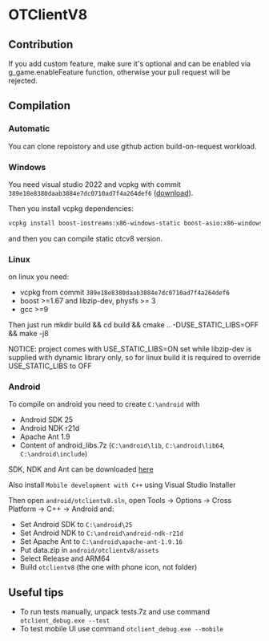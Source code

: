 # OTClientV8

## Contribution

If you add custom feature, make sure it's optional and can be enabled via g_game.enableFeature function, otherwise your pull request will be rejected.

## Compilation

### Automatic

You can clone repoistory and use github action build-on-request workload.

### Windows

You need visual studio 2022 and vcpkg with commit `389e18e8380daab3884e7dc0710ad7f4a264def6` ([download](https://github.com/microsoft/vcpkg/archive/389e18e8380daab3884e7dc0710ad7f4a264def6.zip)).

Then you install vcpkg dependencies:

```bash
vcpkg install boost-iostreams:x86-windows-static boost-asio:x86-windows-static boost-beast:x86-windows-static boost-system:x86-windows-static boost-variant:x86-windows-static boost-lockfree:x86-windows-static boost-process:x86-windows-static boost-program-options:x86-windows-static luajit:x86-windows-static glew:x86-windows-static boost-filesystem:x86-windows-static boost-uuid:x86-windows-static physfs:x86-windows-static openal-soft:x86-windows-static libogg:x86-windows-static libvorbis:x86-windows-static zlib:x86-windows-static libzip:x86-windows-static openssl:x86-windows-static
```

and then you can compile static otcv8 version.

### Linux

on linux you need:

- vcpkg from commit `389e18e8380daab3884e7dc0710ad7f4a264def6`
- boost >=1.67 and libzip-dev, physfs >= 3
- gcc >=9

Then just run mkdir build && cd build && cmake .. -DUSE_STATIC_LIBS=OFF && make -j8

NOTICE: project comes with USE_STATIC_LIBS=ON set while libzip-dev is supplied with dynamic library only, so for linux build it is required to override USE_STATIC_LIBS to OFF

### Android

To compile on android you need to create `C:\android` with

- Android SDK 25
- Android NDK r21d
- Apache Ant 1.9
- Content of android_libs.7z (`C:\android\lib`, `C:\android\lib64`, `C:\android\include`)

SDK, NDK and Ant can be downloaded [here](https://drive.google.com/drive/folders/1jLnqB4zYqz3j3s9g3TraZdJQDOdlW7aM?usp=sharing)

Also install `Mobile development with C++` using Visual Studio Installer

Then open `android/otclientv8.sln`, open Tools -> Options -> Cross Platform -> C++ -> Android and:

- Set Android SDK to `C:\android\25`
- Set Android NDK to `C:\android\android-ndk-r21d`
- Set Apache Ant to `C:\android\apache-ant-1.9.16`
- Put data.zip in `android/otclientv8/assets`
- Select Release and ARM64
- Build `otclientv8` (the one with phone icon, not folder)

## Useful tips

- To run tests manually, unpack tests.7z and use command `otclient_debug.exe --test`
- To test mobile UI use command `otclient_debug.exe --mobile`
